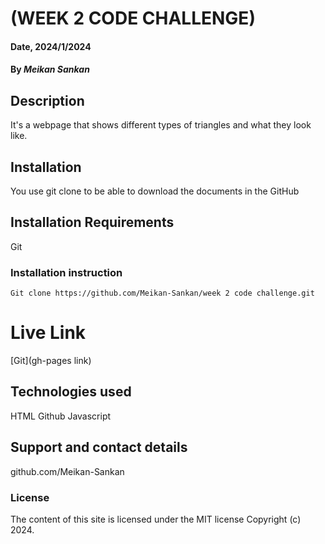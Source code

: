 # (WEEK 2 CODE CHALLENGE)

#### Date, 2024/1/2024

#### By *Meikan Sankan*

## Description
It's a webpage that shows different types of triangles and what they look like.

## Installation
You use git clone to be able to download the documents in the GitHub

## Installation Requirements
Git

### Installation instruction
```
Git clone https://github.com/Meikan-Sankan/week 2 code challenge.git

```

# Live Link
[Git](gh-pages link)

## Technologies used
HTML
Github
Javascript

## Support and contact details
github.com/Meikan-Sankan

### License
The content of this site is licensed under the MIT license
Copyright (c) 2024.



